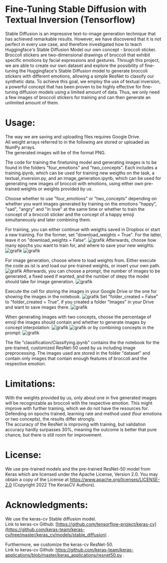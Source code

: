 # Fine-Tuning Stable Diffusion with Textual Inversion (Tensorflow)
Stable Diffusion is an impressive text-to-image generation technique that has achieved remarkable results. However, we have discovered that it is not perfect in every use case, and therefore investigated how to teach Huggingface's Stable Diffusion Model our own concept - broccoli sticker. Broccoli stickers are two-dimensional drawings of broccoli that exhibit specific emotions by facial expressions and gestures. Through this project, we are able to create our own dataset and explore the possibility of fine-tuning the Huggingface's Stable Diffusion model to generate broccoli stickers with different emotions, allowing a simple ResNet to classify our synthetic data. To achieve this goal, we employ the use of textual inversion, a powerful concept that has been proven to be highly effective for fine-tuning diffusion models using a limited amount of data. Thus, we only need a few images of broccoli stickers for training and can then generate an unlimited amount of them.

# Usage: 
The way we are saving and uploading files requires Google Drive.\
All weight arrays referred to in the following are stored or uploaded as NumPy arrays. \
The generated images will be of the format PNG.

The code for training the finetuning model and generating images is to be found in the folders "four_emotions" and "two_concepts". Each includes a training.ipynb, which can be used for training new weigths on the task, a textual_inversion.py, and an image_generation.ipynb, which can be used for generating new images of broccoli with emotions, using either own pre-trained weights or weights provided by us. 

Choose whether to use "four_emotions" or "two_concepts" depending on whether you want images generated by training on the emotions "happy", "sad", "angry" and "in love" at the same time or whether to train the concept of a broccoli sticker and the concept of a happy emoji simultaneously and later combining them.

For training, you can either continue with weigths saved in Dropbox or start a new training. 
For the former, set "download_weights = True". For the latter, leave it on "download_weights = False".
![grafik](https://user-images.githubusercontent.com/126180162/229194857-1e00a06b-4166-4df5-97f3-ce0be7391dda.png)
Afterwards, choose how many epochs you want to train for, and where to save your new weights:
![grafik](https://user-images.githubusercontent.com/126180162/229196103-488156a1-db05-43fb-8d81-ed6b70208ac1.png)
![grafik](https://user-images.githubusercontent.com/126180162/229196018-1a9166f0-d134-4110-afb5-3cf8114ef235.png)

For image generation, choose where to load weights from. Either execute the code as ist is and load our pre-trained weights, or insert your own path. 
![grafik](https://user-images.githubusercontent.com/126180162/227211476-18cbd088-8e15-4857-9a11-94b715a891eb.png)
Afterwards, you can choose a prompt, the number of images to be generated, a fixed seed if wanted, and the number of stepy the model should take for image generation. 
![grafik](https://user-images.githubusercontent.com/126180162/229196736-4cdd78bf-98a3-40b0-8363-c072657daa17.png)

Execute the cell for storing the images in your Google Drive or the one for showing the images in the notebook. 
![grafik](https://user-images.githubusercontent.com/126180162/227211627-7f07917b-b036-4314-9210-491888e6907f.png)
Set "folder_created = False" to "folder_created = True", if you created a folder "Images" in your Drive and want to save images there.
![grafik](https://user-images.githubusercontent.com/126180162/229194307-0004f228-dcdd-46e0-b127-988c2a44b5cb.png)

When generating images with two concepts, choose the percentage of emoji the images should contain and whether to generate images by concept interpolation:
![grafik](https://user-images.githubusercontent.com/126180162/229197296-471172d8-3fc8-484c-829b-1546403111a1.png)
![grafik](https://user-images.githubusercontent.com/126180162/227212231-b418f3f2-cd04-449b-bd16-39344827c06e.png)
or by combining concepts in the prompt:
![grafik](https://user-images.githubusercontent.com/126180162/227212329-d003c75d-a572-4347-82db-b328de7ecf4c.png)

The file "classification/Classifying.ipynb" contains the the notebook for the pre-trained, customized ResNet-50 used by us including image preprocessing. The images used are stored in the folder "dataset" and contain only images that contain enough features of broccoli and the respective emotion.

# Limitations:
With the weights provided by us, only about one in five generated images will be recognizable as broccoli with the respective emotion. This might improve with further training, which we do not have the resources for. Defending on epochs trained, learning rate and method used (four emotions or two concepts), the results differ strongly.\
The accuracy of the ResNet is improving with training, but validation accuracy hardly surpasses 30%, meaning the outcome is better that pure chance, but there is still room for improvement.


# License: 
We use pre-trained models and the pre-trained ResNet-50 model from Keras which are licensed under the Apache License, Version 2.0. You may obtain a copy of the License at https://www.apache.org/licenses/LICENSE-2.0 (Copyright 2022 The KerasCV Authors).


# Acknowledgments:
We use the  keras-cv Stable diffusion model.\
Link to keras-cv Github: [https://github.com/tensorflow-project/keras-cv](https://github.com/keras-team/keras-cv/tree/master/keras_cv/models/stable_diffusion) .

Furthermore, we customize the keras-cv ResNet-50.\
Link to keras-cv Github: https://github.com/keras-team/keras-applications/blob/master/keras_applications/resnet50.py .

